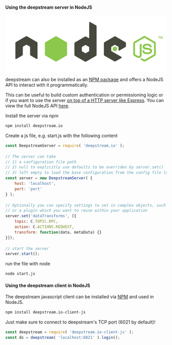 #### Using the deepstream server in NodeJS

![NodeJS](nodejs.png)

deepstream can also be installed as an [NPM package](https://www.npmjs.com/package/deepstream.io) and offers a NodeJS API to interact with it programmatically.

This can be useful to build custom authentication or permissioning logic or if you want to use the server [on top of a HTTP server like Express](../other-http/). You can view the full NodeJS API [here](/docs/server/node-api/).

Install the server via npm

``` bash
npm install deepstream.io
```

Create a js file, e.g. start.js with the following content

```javascript
const DeepstreamServer = require( 'deepstream.io' );

// The server can take
// 1) a configuration file path
// 2) null to explicitly use defaults to be overriden by server.set()
// 3) left empty to load the base configuration from the config file located within the conf directory.
const server = new DeepstreamServer( {
    host: 'localhost',
    port: 'port'
} );

// Optionally you can specify settings to set in complex objects, such as dataTransforms, a HTTPServer
// or a plugin which you want to reuse within your application
server.set('dataTransforms', [{
    topic: C.TOPIC.RPC,
    action: C.ACTIONS.REQUEST,
    transform: function(data, metaData) {}
}]);

// start the server
server.start();
```

run the file with node
``` bash
node start.js
```

#### Using the deepstream client in NodeJS
The deepstream javascript client can be installed via [NPM](https://www.npmjs.com/package/deepstream.io-client-js) and used in NodeJS.

```bash
npm install deepstream.io-client-js
```

Just make sure to connect to deepstream's TCP port (6021 by default)!

```javascript
const deepstream = require( 'deepstream.io-client-js' );
const ds = deepstream( 'localhost:6021' ).login();
```
